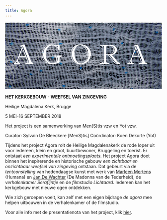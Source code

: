 ```yaml
---
title: Agora
---
```

![Agora](./Agora.JPG)

**HET KERKGEBOUW - WEEFSEL VAN ZINGEVING**

Heilige Magdalena Kerk, Brugge 

5 MEI-16 SEPTEMBER 2018

Het project is een samenwerking van Men(S)tis vzw en Yot vzw.

Curator: Sylvain De Bleeckere [MenS)tis]
Coördinator: Koen Dekorte (Yot)

Tijdens het project Agora rolt de Heilige Magdalenakerk de rode loper uit voor iedereen, klein en groot, buurtbewoner, Bruggeling en toerist. Er ontstaat _een experimentele ontmoetingsplaats_. Het project Agora doet binnen het inspirerende en historische gebouw _een zichtbaar en onzichtbaar weefsel van zingeving_ ontstaan. Dat gebeurt via de _tentoonstelling_ van hedendaagse kunst met werk van [Marleen Mertens](http://www.marleen-mertens.be/) (Humana) en [Jan De Wachter]( http://www.jandewachter.be/Intro) (De Madonna van de Tederheid), de _verhalenkamer Serafijntje_ en de _filmstudio Lichtaard_. Iedereen kan het kerkgebouw met nieuwe ogen ontdekken. 

Wie zich geroepen voelt, kan zelf met een eigen bijdrage _de agora_ mee helpen uitbouwen in de verhalenkamer of de filmstudio.

Voor alle info met de presentatienota van het project, klik [hier](https://www.yot.be/nl/agora/410).











